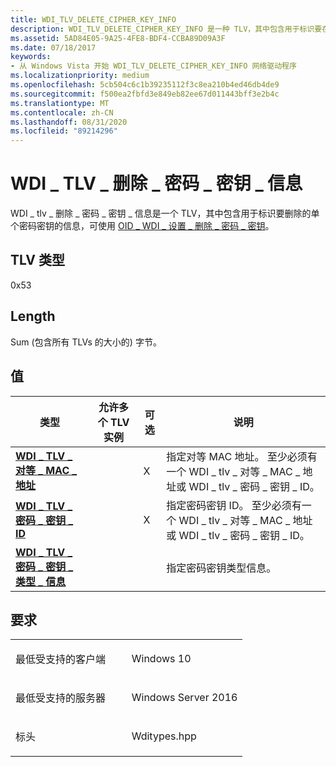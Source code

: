 ```yaml
---
title: WDI_TLV_DELETE_CIPHER_KEY_INFO
description: WDI_TLV_DELETE_CIPHER_KEY_INFO 是一种 TLV，其中包含用于标识要在 OID_WDI_SET_DELETE_CIPHER_KEYS 中删除的单个密码密钥的信息。
ms.assetid: 5AD84E05-9A25-4FE8-BDF4-CCBA89D09A3F
ms.date: 07/18/2017
keywords:
- 从 Windows Vista 开始 WDI_TLV_DELETE_CIPHER_KEY_INFO 网络驱动程序
ms.localizationpriority: medium
ms.openlocfilehash: 5cb504c6c1b39235112f3c8ea210b4ed46db4de9
ms.sourcegitcommit: f500ea2fbfd3e849eb82ee67d011443bff3e2b4c
ms.translationtype: MT
ms.contentlocale: zh-CN
ms.lasthandoff: 08/31/2020
ms.locfileid: "89214296"
---
```

# <a name="wdi_tlv_delete_cipher_key_info"></a>WDI \_ TLV \_ 删除 \_ 密码 \_ 密钥 \_ 信息


WDI \_ tlv \_ 删除 \_ 密码 \_ 密钥 \_ 信息是一个 TLV，其中包含用于标识要删除的单个密码密钥的信息，可使用 [OID \_ WDI \_ 设置 \_ 删除 \_ 密码 \_ 密钥](./oid-wdi-set-delete-cipher-keys.md)。

## <a name="tlv-type"></a>TLV 类型


0x53

## <a name="length"></a>Length


Sum (包含所有 TLVs 的大小的) 字节。

## <a name="values"></a>值


| 类型                                                                      | 允许多个 TLV 实例 | 可选 | 说明                                                                                                                |
|---------------------------------------------------------------------------|--------------------------------|----------|----------------------------------------------------------------------------------------------------------------------------|
| [**WDI \_ TLV \_ 对等 \_ MAC \_ 地址**](wdi-tlv-peer-mac-address.md)          |                                | X        | 指定对等 MAC 地址。 至少必须有一个 WDI \_ tlv \_ 对等 \_ MAC \_ 地址或 WDI \_ tlv \_ 密码 \_ 密钥 \_ ID。 |
| [**WDI \_ TLV \_ 密码 \_ 密钥 \_ ID**](wdi-tlv-cipher-key-id.md)                |                                | X        | 指定密码密钥 ID。 至少必须有一个 WDI \_ tlv \_ 对等 \_ MAC \_ 地址或 WDI \_ tlv \_ 密码 \_ 密钥 \_ ID。    |
| [**WDI \_ TLV \_ 密码 \_ 密钥 \_ 类型 \_ 信息**](wdi-tlv-cipher-key-type-info.md) |                                |          | 指定密码密钥类型信息。                                                                                 |

 

<a name="requirements"></a>要求
------------

<table>
<colgroup>
<col width="50%" />
<col width="50%" />
</colgroup>
<tbody>
<tr class="odd">
<td><p>最低受支持的客户端</p></td>
<td><p>Windows 10</p></td>
</tr>
<tr class="even">
<td><p>最低受支持的服务器</p></td>
<td><p>Windows Server 2016</p></td>
</tr>
<tr class="odd">
<td><p>标头</p></td>
<td>Wditypes.hpp</td>
</tr>
</tbody>
</table>

 

